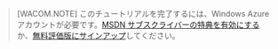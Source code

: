 
> [WACOM.NOTE]
> このチュートリアルを完了するには、Windows Azure アカウントが必要です。<a href="/ja-jp/pricing/member-offers/msdn-benefits-details/" target="_blank">MSDN サブスクライバーの特典を有効にする</a>か、<a href="/ja-jp/pricing/free-trial/" target="_blank">無料評価版にサインアップ</a>してください。

